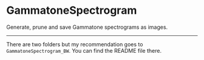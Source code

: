 # GammatoneSpectrogram
Generate, prune and save Gammatone spectrograms as images.

---

There are two folders but my recommendation goes to `GammatoneSpectrogram_BW`. You can find the README file there.
